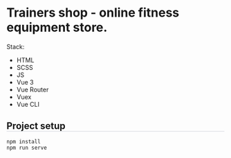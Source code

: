 # Trainers shop - online fitness equipment store.

Stack:

- HTML
- SCSS
- JS
- Vue 3
- Vue Router
- Vuex
- Vue CLI

## Project setup

<div style="border: 1px solid rgba(133, 143, 164, 0.2); margin-top: -1.2rem; margin-bottom: 1rem;">
  <!-- Ваше содержимое README файла -->
</div>

```
npm install
npm run serve
```

